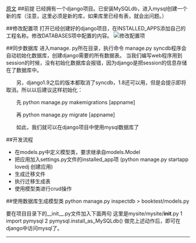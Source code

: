 
[原文](https://www.cnblogs.com/liugang-vip/p/6337580.html)
##前提
已经拥有一个django项目。已安装MySQLdb，进入mysql创建一个新的库（注意，这里必须是新的库，如果库里已经有表，就会出问题。）

##修改配置项
打开已经创建好的django项目，在INSTALLED_APPS添加自己的工程名称。修改DATABASES项中配置的内容。
![修改配置项](https://images2015.cnblogs.com/blog/827651/201601/827651-20160123081328265-461373328.png)

##同步数据库
进入manage. py所在目录，执行命令 manage.py syncdb程序会自动初始化数据库，创建django需要的所有数据表。
当我们编写web程序用到session的时候，没有初始化数据库会报错，因为django是把session的信息存储在了数据库中。

　　另，django1.9之后的版本都取消了syncdb，1.8还可以用，但是会提示即将取消。所以以后建议这样初始化：

　　先 python manage.py makemigrations [appname]

　　再 python manage.py migrate [appname]

　　如此，我们就可以在django项目中使用mysql数据库了



##开发流程
+ 在models.py中定义模型类，要求继承自models.Model
+ 把应用加入settings.py文件的installed_app项
    (python manage.py startapp lovedj  创建应用)
+ 生成迁移文件
+ 执行迁移生成表
+ 使用模型类进行crud操作

##使用数据库生成模型类
python manage.py inspectdb > booktest/models.py


 

要在项目目录下的__init__.py文件加入下面两句
这里是mysite/mysite/__init__.py
1 import pymysql
2 pymysql.install_as_MySQLdb()
做完上述动作后，即可在django中访问mysql了。

************************



